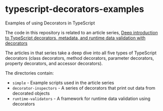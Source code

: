 # typescript-decorators-examples
Examples of using Decorators in TypeScript 

The code in this repository is related to an article series, [Deep introduction to TypeScript decorators, metadata, and runtime data validation with decorators](https://techsparx.com/nodejs/typescript/decorators/introduction.html)

The articles in that series take a deep dive into all five types of TypeScript decorators (class decorators, method decorators, parameter decorators, property decorators, and accessor decorators).

The directories contain:

* `simple` - Example scripts used in the article series
* `decorator-inspectors` - A series of decorators that print out data from decorated objects
* `runtime-validators` - A framework for runtime data validation using decorators

